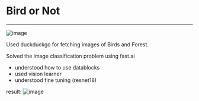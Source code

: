 # Bird or Not
-----
![image](https://github.com/anewsha/Bird_or_Not_fastai/assets/96635875/59cabb86-959a-4cf3-b459-8e38343c61ce)

Used duckduckgo for fetching images of Birds and Forest. 

Solved the image classification problem using fast.ai
- understood how to use datablocks
- used vision learner
- understood fine tuning (resnet18)

result:
![image](https://github.com/anewsha/Bird_or_Not_fastai/assets/96635875/e10436bb-6cf7-441a-ad9c-7fedf387fc80)
